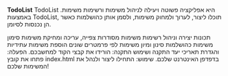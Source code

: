 **TodoList**
TodoList היא אפליקציה פשוטה ויעילה לניהול משימות ורשימות משימות. באמצעות TodoList, תוכלו ליצור, לערוך ולמחוק משימות, ולסמן אותן כהושלמות כאשר הן נכנסות לסיומן.

תכונות
יצירה וניהול רשימות משימות מסודרות
צפייה, עריכה ומחיקת משימות
סימון משימות כהושלמות
סינון ומיון משימות לפי פרמטרים שונים
הוספת משימות עתידיות והגדרת תאריכי יעד
התקנה ושימוש
התקנה: הורידו את קבצי הקוד למחשבכם.
הפעלה: פתחו את קובץ index.html בדפדפן האינטרנט שלכם.
שימוש: התחילו ליצור ולנהל את המשימות שלכם!
